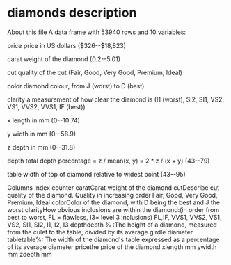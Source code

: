 # diamonds description
About this file
A data frame with 53940 rows and 10 variables:

price price in US dollars (\$326--\$18,823)

carat weight of the diamond (0.2--5.01)

cut quality of the cut (Fair, Good, Very Good, Premium, Ideal)

color diamond colour, from J (worst) to D (best)

clarity a measurement of how clear the diamond is (I1 (worst), SI2, SI1, VS2, VS1, VVS2, VVS1, IF (best))

x length in mm (0--10.74)

y width in mm (0--58.9)

z depth in mm (0--31.8)

depth total depth percentage = z / mean(x, y) = 2 * z / (x + y) (43--79)

table width of top of diamond relative to widest point (43--95)



Columns
Index counter
caratCarat weight of the diamond
cutDescribe cut quality of the diamond. Quality in increasing order Fair, Good, Very Good, Premium, Ideal
colorColor of the diamond, with D being the best and J the worst
clarityHow obvious inclusions are within the diamond:(in order from best to worst, FL = flawless, I3= level 3 inclusions) FL,IF, VVS1, VVS2, VS1, VS2, SI1, SI2, I1, I2, I3
depthdepth % :The height of a diamond, measured from the culet to the table, divided by its average girdle diameter
tabletable%: The width of the diamond's table expressed as a percentage of its average diameter
pricethe price of the diamond
xlength mm
ywidth mm
zdepth mm
